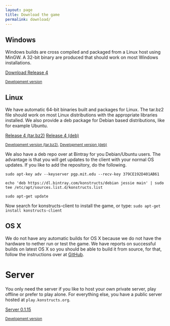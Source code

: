 ```yaml
---
layout: page
title: Download the game
permalink: download/
---
```


## Windows

Windows builds are cross compiled and packaged from a Linux host
using MinGW. A 32-bit binary are produced that should work on most
Windows installations.

<a  class="btn btn-primary" href="https://bintray.com/artifact/download/konstructs/windows/konstructs-client-4-windows.zip">Download Release 4</a>

<small><a href="https://bintray.com/artifact/download/konstructs/windows/konstructs-client.zip">Development version</a></small>

## Linux

We have automatic 64-bit binaries built and packages for Linux. The tar.bz2 file should work on most Linux distributions with the appropriate libraries installed. We also provide a deb package for Debian based distributions, like for example Ubuntu.

<a class="btn btn-primary" href="https://bintray.com/artifact/download/konstructs/linux/konstructs-client-4-linux.tar.bz2">Release 4 (tar.bz2)</a>
<a class="btn btn-primary" href="https://bintray.com/artifact/download/konstructs/debian/pool/main/k/konstructs-client/konstructs-client_4-1062_amd64.deb">Release 4 (deb)</a>


<small><a href="https://bintray.com/artifact/download/konstructs/linux/konstructs-client.tar.bz2">Development version (tar.bz2)</a>, <a href="https://dl.bintray.com/konstructs/debian/pool/main/k/konstructs-client/">Development version (deb)</a></small>

We also have a deb repo over at Bintray for you Debian/Ubuntu users. The advantage is that you will get updates to the client with your normal OS updates. If you like to add the repository, do the following.

`
sudo apt-key adv --keyserver pgp.mit.edu --recv-key 379CE192D401AB61
`

`
echo 'deb https://dl.bintray.com/konstructs/debian jessie main' | sudo tee /etc/apt/sources.list.d/konstructs.list
`

`
sudo apt-get update
`

Now search for konstructs-client to install the game, or type:
`
sudo apt-get install konstructs-client
`

## OS X

We do not have any automatic builds for OS X because we do not have the hardware to nether run or test the game. We have reports on successful builds on latest OS X so you should be able to build it from source, for that, follow the instructions over at [GitHub](https://github.com/konstructs/client/blob/master/BUILD.md).

# Server

You only need the server if you like to host your own private server, play offline or prefer to play alone. For everything else, you have a public server hosted at `play.konstructs.org`.

<a class="btn btn-primary" href="https://bintray.com/artifact/download/konstructs/jars/konstructs-server-build-v0.1.15.jar">Server 0.1.15</a>

<small><a href="https://bintray.com/artifact/download/konstructs/jars/konstructs-server-build-dev.jar">Development version</a></small>
